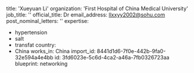 title: 'Xueyuan Li'
organization: 'First Hospital of China Medical University'
job_title: ''
official_title: Dr
email_address: llxxyy2002@sohu.com
post_nominal_letters: ''
expertise:
  - hypertension
  - salt
  - transfat
country:
  - China
works_in: China
import_id: 8441d1d6-7f0e-442b-9fa0-32e594a4e4bb
id: 3fd6023e-5c6d-4ca2-a46a-7fb0326723aa
blueprint: networking
